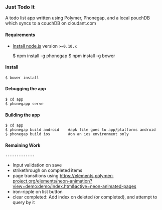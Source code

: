 ### Just Todo It

A todo list app written using Polymer, Phonegap, and a local pouchDB which syncs to a couchDB on cloudant.com

#### Requirements

- [Install node.js](http://nodejs.org/) version `>=0.10.x`
    
    $ npm install -g phonegap
    $ npm install -g bower

#### Install

    $ bower install

#### Debugging the app

    $ cd app
    $ phonegapp serve
    
#### Building the app

    $ cd app
    $ phonegap build android    #apk file goes to app/platforms android
    $ phonegap build ios        #on an ios environment only
    
	  
#### Remaining Work
	-------------
- Input validation on save
- strikethrough on completed items
- page transitions using https://elements.polymer-project.org/elements/neon-animation?view=demo:demo/index.htm&active=neon-animated-pages
- iron-ripple on list button
- clear completed: Add index on deleted (or completed), and attempt to query by it
	 
	  
